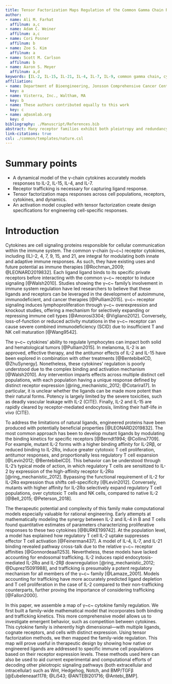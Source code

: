 ```yaml
---
title: Tensor Factorization Maps Regulation of the Common Gamma Chain Receptors
author:
- name: Ali M. Farhat
  affilnum: a,c
- name: Adam C. Weiner
  affilnum: a,c
- name: Cori Posner
  affilnum: b
- name: Zoe S. Kim
  affilnum: a
- name: Scott M. Carlson
  affilnum: b
- name: Aaron S. Meyer
  affilnum: a,d
keywords: [IL-2, IL-15, IL-21, IL-4, IL-7, IL-9, common gamma chain, cytokines, receptors, immunology, T cells, NK cells]
affiliation:
- name: Department of Bioengineering, Jonsson Comprehensive Cancer Center, Eli and Edythe Broad Center of Regenerative Medicine and Stem Cell Research; University of California, Los Angeles
  key: a
- name: Visterra, Inc., Waltham, MA
  key: b
- name: These authors contributed equally to this work
  key: c
- name: a@asmlab.org
  key: d
bibliography: ./Manuscript/References.bib
abstract: Many receptor families exhibit both pleiotropy and redundancy in their regulation, with multiple ligands, receptors, and responding cell populations. This situation, that one intervention can have many effects, confounds intuition about how to carry out precise therapeutic manipulation. The common γ-chain cytokine receptor dimerizes with complexes of the cytokines interleukin (IL)-2, IL-4, IL-7, IL-9, IL-15, and IL-21 and their corresponding "private" receptors. These cytokines have existing uses and future potential as immune therapies by regulating immune cell population abundance. Here, we build a binding-reaction model for the ligand-receptor interactions of common γ-chain cytokines enabling quantitative predictions of response. We show that accounting for receptor-ligand trafficking is essential to accurately model cell response. Using this model, we visualize regulation across the family and immune cell types by tensor factorization. This model accurately predicts ligand response across a wide panel of cell types under diverse experimental designs. Further, we are able to predict the effect of engineered ligand variants on cell response across cell types. In total, these results present a more accurate model of ligand response validated across a panel of immune cell types, and demonstrate an approach for generating interpretable guidelines to manipulate the cell type-specific targeting of engineered ligands.
link-citations: true
csl: ./common/templates/nature.csl
---
```


# Summary points

- A dynamical model of the γ-chain cytokines accurately models responses to IL-2, IL-15, IL-4, and IL-7.
- Receptor trafficking is necessary for capturing ligand response. 
- Tensor factorization maps responses across cell populations, receptors, cytokines, and dynamics.
- An activation model coupled with tensor factorization create design specifications for engineering cell-specific responses.

# Introduction

<!-- Introduce the common gc family and its importance regulating the immune system.-->

Cytokines are cell signaling proteins responsible for cellular communication within the immune system. The common γ-chain (γ~c~) receptor cytokines, including (IL)-2, 4, 7, 9, 15, and 21, are integral for modulating both innate and adaptive immune responses. As such, they have existing uses and future potential as immune therapies [@Rochman_2009; @LEONARD2019832]. Each ligand ligand binds to its specific private receptors before interacting with the common γ~c~ receptor to induce signaling [@Walsh2010]. Studies showing the γ~c~ family’s involvement in immune system regulation have led researchers to believe that these ligands and receptors can be leveraged in the development of autoimmune, immunodeficient, and cancer therapies [@Pulliam2015]. γ~c~ receptor signaling induces lymphoproliferation through γ~c~ overexpression and knockout studies, offering a mechanism for selectively expanding or repressing immune cell types [@Amorosi3304; @Vigliano2012]. Conversely, loss-of-function or reduced activity mutations in the γ~c~ receptor can cause severe combined immunodeficiency (SCID) due to insufficient T and NK cell maturation [@Wang9542].

<!--Complex gc receptor family with effects across many cell populations.-->

The γ~c~ cytokines’ ability to regulate lymphocytes can impact both solid and hematological tumors [@Pulliam2015]. In melanoma, IL-2 is an approved, effective therapy, and the antitumor effects of IL-2 and IL-15 have been explored in combination with other treatments [@BentebibelCD, @ZhuSynergy]. Nonetheless, these cytokines' regulation is poorly understood due to the complex binding and activation mechanism [@Walsh2010]. Any intervention imparts effects across multiple distinct cell populations, with each population having a unique response defined by distinct receptor expression [@ring_mechanistic_2012; @Cotarira17]. In particular, it is unclear whether the ligands can be made more potent than their natural forms. Potency is largely limited by the severe toxicities, such as deadly vascular leakage with IL-2 (CITE). Finally, IL-2 and IL-15 are rapidly cleared by receptor-mediated endocytosis, limiting their half-life *in vivo* (CITE).

<!--Efforts in producing mutant ligands to induce specific responses.-->

To address the limitations of natural ligands, engineered proteins have been produced with potentially beneficial properties [@LEONARD2019832]. The most common approach has been to develop mutant ligands by modulating the binding kinetics for specific receptors [@Berndt1994; @Collins7709]. For example, mutant IL-2 forms with a higher binding affinity for IL-2Rβ, or reduced binding to IL-2Rα, induce greater cytotoxic T cell proliferation, antitumor responses, and proportionally less regulatory T cell expansion [@Levin2012; @BentebibelCD]. This behavior can be understood through IL-2’s typical mode of action, in which regulatory T cells are sensitized to IL-2 by expression of the high-affinity receptor IL-2Rα [@ring_mechanistic_2012]. Bypassing the functional requirement of IL-2 for IL-2Rα expression thus shifts cell-specificity [@Levin2012]. Conversely, mutants with higher affinity for IL-2Rα selectively expand regulatory T cell populations, over cytotoxic T cells and NK cells, compared to native IL-2 [@Bell_2015; @Peterson_2018].

<!--How previous computational models for this family performed.-->

The therapeutic potential and complexity of this family make computational models especially valuable for rational engineering. Early attempts at mathematically modeling the synergy between IL-2 and IL-4 in B and T cells found quantitative estimates of parameters characterizing proliferative responses to these two cytokines [@BURKE199742]. At the population level, a model has explained how regulatory T cell IL-2 uptake suppresses effector T cell activation [@Feinerman437]. A model of IL-4, IL-7, and IL-21 binding revealed pathway cross-talk due to the relative γ~c~ receptor affinities [@Gonnordeaal1253]. Nevertheless, these models have lacked accounting for endosomal trafficking. IL-2 induces rapid endocytosis-mediated IL-2Rα and IL-2Rβ downregulation [@ring_mechanistic_2012; @Duprez15091988], and trafficking is presumably a potent regulatory mechanism for all members of the γ~c~ family [@Lamaze_2001]. Models accounting for trafficking have more accurately predicted ligand depletion and T cell proliferation in the case of IL-2 compared to their non-trafficking counterparts, further proving the importance of considering trafficking [@Fallon2000].

<!--Transition to our paper.-->

In this paper, we assemble a map of γ~c~ cytokine family regulation. We first built a family-wide mathematical model that incorporates both binding and trafficking kinetics. This more comprehensive model allows us to investigate emergent behavior, such as competition between cytokines. This cytokine family is inherently high dimensional—with multiple ligands, cognate receptors, and cells with distinct expression. Using tensor factorization methods, we then mapped the family-wide regulation. This map will prove useful in therapeutic design by showing how native or engineered ligands are addressed to specific immune cell populations based on their receptor expression levels. These methods used here can also be used to aid current experimental and computational efforts of decoding other pleiotropic signaling pathways (both extracellular and intracellular) such as Wnt, Hedgehog, Notch, and BMP/TGFβ [@Eubeleneaat1178; @Li543; @ANTEBI201716; @Antebi_BMP].
